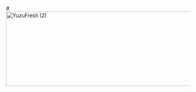 #<img width="738" height="203" alt="YuzuFresh (2)" src="https://github.com/user-attachments/assets/75986cce-67b1-4f39-8f7e-fe15ad5f1860" />
